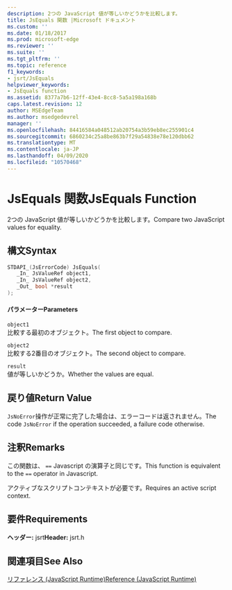 ```yaml
---
description: 2つの JavaScript 値が等しいかどうかを比較します。
title: JsEquals 関数 |Microsoft ドキュメント
ms.custom: ''
ms.date: 01/18/2017
ms.prod: microsoft-edge
ms.reviewer: ''
ms.suite: ''
ms.tgt_pltfrm: ''
ms.topic: reference
f1_keywords:
- jsrt/JsEquals
helpviewer_keywords:
- JsEquals function
ms.assetid: 8377a7b6-12ff-43e4-8cc8-5a5a198a168b
caps.latest.revision: 12
author: MSEdgeTeam
ms.author: msedgedevrel
manager: ''
ms.openlocfilehash: 84416584a048512ab20754a3b59eb8ec255901c4
ms.sourcegitcommit: 6860234c25a8be863b7f29a54838e78e120dbb62
ms.translationtype: MT
ms.contentlocale: ja-JP
ms.lasthandoff: 04/09/2020
ms.locfileid: "10570468"
---
```

# <span data-ttu-id="57ff5-103">JsEquals 関数</span><span class="sxs-lookup"><span data-stu-id="57ff5-103">JsEquals Function</span></span>
<span data-ttu-id="57ff5-104">2つの JavaScript 値が等しいかどうかを比較します。</span><span class="sxs-lookup"><span data-stu-id="57ff5-104">Compare two JavaScript values for equality.</span></span>  
  
## <span data-ttu-id="57ff5-105">構文</span><span class="sxs-lookup"><span data-stu-id="57ff5-105">Syntax</span></span>  
  
```cpp  
STDAPI_(JsErrorCode) JsEquals(  
   _In_ JsValueRef object1,  
   _In_ JsValueRef object2,  
   _Out_ bool *result  
);  
```  
  
#### <span data-ttu-id="57ff5-106">パラメーター</span><span class="sxs-lookup"><span data-stu-id="57ff5-106">Parameters</span></span>  
 `object1`  
 <span data-ttu-id="57ff5-107">比較する最初のオブジェクト。</span><span class="sxs-lookup"><span data-stu-id="57ff5-107">The first object to compare.</span></span>  
  
 `object2`  
 <span data-ttu-id="57ff5-108">比較する2番目のオブジェクト。</span><span class="sxs-lookup"><span data-stu-id="57ff5-108">The second object to compare.</span></span>  
  
 `result`  
 <span data-ttu-id="57ff5-109">値が等しいかどうか。</span><span class="sxs-lookup"><span data-stu-id="57ff5-109">Whether the values are equal.</span></span>  
  
## <span data-ttu-id="57ff5-110">戻り値</span><span class="sxs-lookup"><span data-stu-id="57ff5-110">Return Value</span></span>  
 <span data-ttu-id="57ff5-111">`JsNoError`操作が正常に完了した場合は、エラーコードは返されません。</span><span class="sxs-lookup"><span data-stu-id="57ff5-111">The code `JsNoError` if the operation succeeded, a failure code otherwise.</span></span>  
  
## <span data-ttu-id="57ff5-112">注釈</span><span class="sxs-lookup"><span data-stu-id="57ff5-112">Remarks</span></span>  
 <span data-ttu-id="57ff5-113">この関数は、 `==` Javascript の演算子と同じです。</span><span class="sxs-lookup"><span data-stu-id="57ff5-113">This function is equivalent to the `==` operator in Javascript.</span></span>  
  
 <span data-ttu-id="57ff5-114">アクティブなスクリプトコンテキストが必要です。</span><span class="sxs-lookup"><span data-stu-id="57ff5-114">Requires an active script context.</span></span>  
  
## <span data-ttu-id="57ff5-115">要件</span><span class="sxs-lookup"><span data-stu-id="57ff5-115">Requirements</span></span>  
 <span data-ttu-id="57ff5-116">**ヘッダー:** jsrt</span><span class="sxs-lookup"><span data-stu-id="57ff5-116">**Header:** jsrt.h</span></span>  
  
## <span data-ttu-id="57ff5-117">関連項目</span><span class="sxs-lookup"><span data-stu-id="57ff5-117">See Also</span></span>  
 [<span data-ttu-id="57ff5-118">リファレンス (JavaScript Runtime)</span><span class="sxs-lookup"><span data-stu-id="57ff5-118">Reference (JavaScript Runtime)</span></span>](../chakra-hosting/reference-javascript-runtime.md)